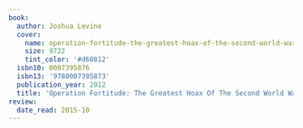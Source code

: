 ```yaml
---
book:
  author: Joshua Levine
  cover:
    name: operation-fortitude-the-greatest-hoax-of-the-second-world-war.jpg
    size: 9722
    tint_color: '#d60812'
  isbn10: 0007395876
  isbn13: '9780007395873'
  publication_year: 2012
  title: 'Operation Fortitude: The Greatest Hoax Of The Second World War'
review:
  date_read: 2015-10
---
```

